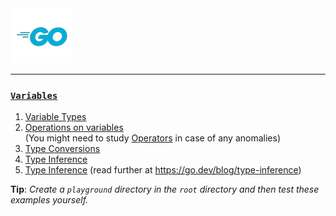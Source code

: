 <img src="assets\images\go-logo-blue-2.png">
<hr>

### [`Variables`](./variables/)
1. [Variable Types](./variables/variable-types.go)
2. [Operations on variables](./variables/operations.go)<br>
(You might need to study [Operators](./operators/) in case of any anomalies)
3. [Type Conversions](./variables/type-conversions.go)
4. [Type Inference](./variables/type-inference.go)
4. [Type Inference](./variables/type-inference.go) (read further at https://go.dev/blog/type-inference)


__Tip__: _Create a `playground` directory in the `root` directory and then test these examples yourself._